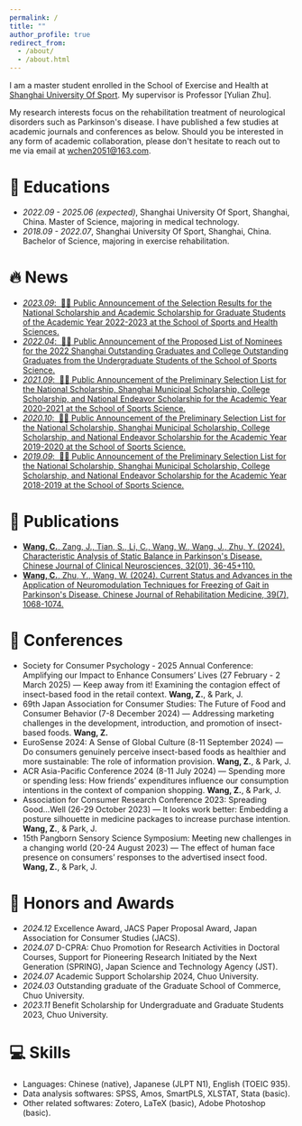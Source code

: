 ```yaml
---
permalink: /
title: ""
author_profile: true
redirect_from: 
  - /about/
  - /about.html
---
```


I am a master student enrolled in the School of Exercise and Health at [Shanghai University Of Sport](https://yk.sus.edu.cn/). My supervisor is Professor [Yulian Zhu].

My research interests focus on the rehabilitation treatment of neurological disorders such as Parkinson's disease. I have published a few studies at academic journals and conferences as below. Should you be interested in any form of academic collaboration, please don't hesitate to reach out to me via email at [wchen2051@163.com](wchen2051@163.com). <!-- with total google scholar citations <a href='https://scholar.google.com/citations?user=Y8H7YqkAAAAJ'> <strong><span id='total_cit'>260000+</span></strong></a>. (You can also use google scholar badge <a href='https://scholar.google.com/citations?user=Y8H7YqkAAAAJ'><img src="https://img.shields.io/endpoint?url={{ url | url_encode }}&logo=Google%20Scholar&labelColor=f6f6f6&color=9cf&style=flat&label=citations"></a>). -->

# 📖 Educations
- *2022.09 - 2025.06 (expected)*, Shanghai University Of Sport, Shanghai, China. Master of Science, majoring in medical technology. 
- *2018.09 - 2022.07*, Shanghai University Of Sport, Shanghai, China. Bachelor of Science, majoring in exercise rehabilitation. 

# 🔥 News
- [*2023.09*: &nbsp;🎉🎉 Public Announcement of the Selection Results for the National Scholarship and Academic Scholarship for Graduate Students of the Academic Year 2022-2023 at the School of Sports and Health Sciences.](https://yk.sus.edu.cn/info/1043/4070.htm)
- [*2022.04*: &nbsp;🎉🎉 Public Announcement of the Proposed List of Nominees for the 2022 Shanghai Outstanding Graduates and College Outstanding Graduates from the Undergraduate Students of the School of Sports Science.](https://yk.sus.edu.cn/info/1043/3552.htm)
- [*2021.09*: &nbsp;🎉🎉 Public Announcement of the Preliminary Selection List for the National Scholarship, Shanghai Municipal Scholarship, College Scholarship, and National Endeavor Scholarship for the Academic Year 2020-2021 at the School of Sports Science.](https://yk.sus.edu.cn/info/1043/1332.htm)
- [*2020.10*: &nbsp;🎉🎉 Public Announcement of the Preliminary Selection List for the National Scholarship, Shanghai Municipal Scholarship, College Scholarship, and National Endeavor Scholarship for the Academic Year 2019-2020 at the School of Sports Science.](https://yk.sus.edu.cn/info/1043/1443.htm)
- [*2019.09*: &nbsp;🎉🎉 Public Announcement of the Preliminary Selection List for the National Scholarship, Shanghai Municipal Scholarship, College Scholarship, and National Endeavor Scholarship for the Academic Year 2018-2019 at the School of Sports Science.](https://yk.sus.edu.cn/info/1043/1430.htm)

# 📗 Publications 
<!--div class='paper-box'><div class='paper-box-image'><div><div class="badge">Food Quality and Preference 2023</div>
<img src='images/Food Quality and Preference.jpg' alt="sym" width="10%"><!--/div></div>
<div class='paper-box-text' markdown="1"-->

- [**Wang, C.**, Zang, J., Tian, S., Li, C., Wang, W., Wang, J., Zhu, Y. (2024). Characteristic Analysis of Static Balance in Parkinson's Disease. Chinese Journal of Clinical Neurosciences, 32(01), 36-45+110.](https://kns.cnki.net/kcms2/article/abstract?v=yTFySdb0ipKDbsMusniYVU2QY69Vhkgy94WX-f0GfOOA0kaTsz-UP4eehcJ3gGujbcBkyfXV8Ap_TniQ7zWdVNFBV0o-xqc4YqWLWSFUiagcpyMrwFVaX-xG8yQVLGmGP__tmi6B-gS-rZVMygdz1CcF1mW7M58_Mzq3HD6Hm8d4nkioL3NYWKNdBn-iu_2N&uniplatform=NZKPT&language=CHS)
- [**Wang, C.**, Zhu, Y., Wang, W. (2024). Current Status and Advances in the Application of Neuromodulation Techniques for Freezing of Gait in Parkinson's Disease. Chinese Journal of Rehabilitation Medicine, 39(7), 1068-1074.](https://www.cnki.com.cn/Article/CJFDTotal-ZGKF202407012.htm)

# 📝 Conferences 
- Society for Consumer Psychology - 2025 Annual Conference: Amplifying our Impact to Enhance Consumers’ Lives (27 February - 2 March 2025) — Keep away from it! Examining the contagion effect of insect-based food in the retail context. **Wang, Z.**, & Park, J.
- 69th Japan Association for Consumer Studies: The Future of Food and Consumer Behavior (7-8 December 2024) — Addressing marketing challenges in the development, introduction, and promotion of insect-based foods. **Wang, Z.**
- EuroSense 2024: A Sense of Global Culture (8-11 September 2024) — Do consumers genuinely perceive insect-based foods as healthier and more sustainable: The role of information provision. **Wang, Z.**, & Park, J.
- ACR Asia-Pacific Conference 2024 (8-11 July 2024) — Spending more or spending less: How friends’ expenditures influence our consumption intentions in the context of companion shopping.
**Wang, Z.**, & Park, J.
- Association for Consumer Research Conference 2023: Spreading Good…Well (26-29 October 2023) — It looks work better: Embedding a posture silhouette in medicine packages to increase purchase intention.
**Wang, Z.**, & Park, J.
- 15th Pangborn Sensory Science Symposium: Meeting new challenges in a changing world (20-24 August 2023) — The effect of human face presence on consumers’ responses to the advertised insect food.
**Wang, Z.**, & Park, J.

<!--[**Project**](https://scholar.google.com/citations?view_op=view_citation&hl=zh-CN&user=DhtAFkwAAAAJ&citation_for_view=DhtAFkwAAAAJ:ALROH1vI_8AC) <strong><span class='show_paper_citations' data='DhtAFkwAAAAJ:ALROH1vI_8AC'></span></strong>
- Lorem ipsum dolor sit amet, consectetur adipiscing elit. Vivamus ornare aliquet ipsum, ac tempus justo dapibus sit amet. 
</div>
</div>

- [Lorem ipsum dolor sit amet, consectetur adipiscing elit. Vivamus ornare aliquet ipsum, ac tempus justo dapibus sit amet](https://github.com), A, B, C, **CVPR 2020**

# 💬 Invited Talks
- *2021.06*, Lorem ipsum dolor sit amet, consectetur adipiscing elit. Vivamus ornare aliquet ipsum, ac tempus justo dapibus sit amet. 
- *2021.03*, Lorem ipsum dolor sit amet, consectetur adipiscing elit. Vivamus ornare aliquet ipsum, ac tempus justo dapibus sit amet.  \| [\[video\]](https://github.com/)
-->

# 🏅 Honors and Awards
- *2024.12* Excellence Award, JACS Paper Proposal Award, Japan Association for Consumer Studies (JACS).
- *2024.07* D-CPRA: Chuo Promotion for Research Activities in Doctoral Courses, Support for Pioneering Research Initiated by the Next Generation (SPRING), Japan Science and Technology Agency (JST).
- *2024.07* Academic Support Scholarship 2024, Chuo University.
- *2024.03* Outstanding graduate of the Graduate School of Commerce, Chuo University. 
- *2023.11* Benefit Scholarship for Undergraduate and Graduate Students 2023, Chuo University.

# 💻 Skills
- Languages: Chinese (native), Japanese (JLPT N1), English (TOEIC 935).
- Data analysis softwares: SPSS, Amos, SmartPLS, XLSTAT, Stata (basic).
- Other related softwares: Zotero, LaTeX (basic), Adobe Photoshop (basic).
